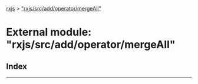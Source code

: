 [rxjs](../README.md) > ["rxjs/src/add/operator/mergeAll"](../modules/_rxjs_src_add_operator_mergeall_.md)

# External module: "rxjs/src/add/operator/mergeAll"

## Index

---

